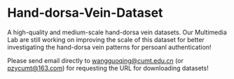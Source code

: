 # Hand-dorsa-Vein-Dataset
A high-quality and medium-scale hand-dorsa vein datasets. Our Multimedia Lab are still working on improving the scale of this dataset for better investigating the hand-dorsa vein patterns for persoanl authentication!

Please send email directly to wangguoqing@cumt.edu.cn (or pzycumt@163.com) for requesting the URL for downloading datasets!
